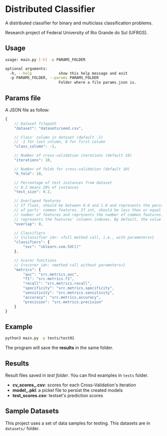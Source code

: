 # Distributed Classifier
A distributed classifier for binary and multiclass classification problems.

Research project of Federal University of Rio Grande do Sul (UFRGS).

## Usage
```bash
usage: main.py [-h] -p PARAMS_FOLDER

optional arguments:
  -h, --help            show this help message and exit
  -p PARAMS_FOLDER, --params PARAMS_FOLDER
                        Folder where a file params.json is.
```

## Params file
A JSON file as follow:
```javascript
{
    // Dataset filepath
    "dataset": "datasets/seed.csv",

    // Class' column in dataset (default -1)
    // -1 for last column, 0 for first column
    "class_column": -1,

    // Number of cross-validation iterations (default 10)
    "iterations": 10,

    // Number of folds for cross-validation (default 10)
    "k_fold": 10,

    // Percentage of test instances from dataset
    // 0.2 means 20% of instances
    "test_size": 0.2,

    // Overlaped features
    // If float, should be between 0.0 and 1.0 and represents the percentage
    // of parts' common features. If int, should be less than or equal to the
    // number of features and represents the number of common features. If list,
    // represents the features' columns indexes. By default, the value is set to 0.
    "overlap": 0,

    // Classifiers
    // {<classifier id>: <full method call, i.e., with parameters>}
    "classifiers": {
        "svc": "sklearn.svm.SVC()"
    },

    // Scorer functions
    // {<scorer id>: <method call without parameters>}
    "metrics": {
        "auc": "src.metrics.auc",
        "f1": "src.metrics.f1",
        "recall": "src.metrics.recall",
        "specificity": "src.metrics.specificity",
        "sensitivity": "src.metrics.sensitivity",
        "accuracy": "src.metrics.accuracy",
        "precision": "src.metrics.precision"
    }
}
```

## Example
```bash
python3 main.py -p tests/test01
```
The program will save the **results** in the same folder.

## Results
Result files saved in *test folder*. You can find examples in `tests` folder.
- **cv_scores_<classifier>.csv**: scores for each Cross-Validation's iteration
- **model_<classifier>.pkl**: a pickel file to persist the created models
- **test_scores.csv**: testset's prediction scores

## Sample Datasets
This project uses a set of data samples for testing. This datasets are in `datasets/` folder.
